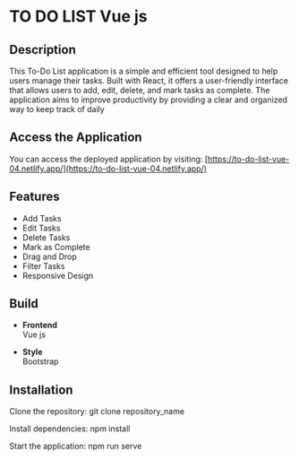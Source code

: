 # TO DO LIST Vue js

## Description
This To-Do List application is a simple and efficient tool designed to help users manage their tasks. Built with React, it offers a user-friendly interface that allows users to add, edit, delete, and mark tasks as complete. The application aims to improve productivity by providing a clear and organized way to keep track of daily

## Access the Application
You can access the deployed application by visiting: [https://to-do-list-vue-04.netlify.app/](https://to-do-list-vue-04.netlify.app/)

## Features
- Add Tasks
- Edit Tasks
- Delete Tasks
- Mark as Complete
- Drag and Drop
- Filter Tasks
- Responsive Design

## Build

- **Frontend**  
  Vue js
  
- **Style**  
  Bootstrap


## Installation
Clone the repository:
git clone repository_name

Install dependencies:
npm install

Start the application:
npm run serve
